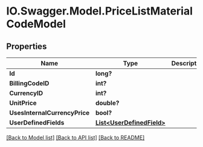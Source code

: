 # IO.Swagger.Model.PriceListMaterialCodeModel
## Properties

Name | Type | Description | Notes
------------ | ------------- | ------------- | -------------
**Id** | **long?** |  | [optional] 
**BillingCodeID** | **int?** |  | [optional] 
**CurrencyID** | **int?** |  | [optional] 
**UnitPrice** | **double?** |  | [optional] 
**UsesInternalCurrencyPrice** | **bool?** |  | [optional] 
**UserDefinedFields** | [**List&lt;UserDefinedField&gt;**](UserDefinedField.md) |  | [optional] 

[[Back to Model list]](../README.md#documentation-for-models) [[Back to API list]](../README.md#documentation-for-api-endpoints) [[Back to README]](../README.md)

